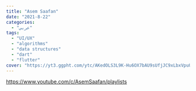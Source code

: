 ```yaml
---
title: "Asem Saafan"
date: "2021-8-22"
categories:
  - "عربي"
tags:
  - "UI/UX"
  - "algorithms"
  - "data structures"
  - "dart"
  - "flutter"
cover: "https://yt3.ggpht.com/ytc/AKedOLS3L9K-Hu6OX7bAU9sUfjJC9xLbxVpuUuXeGRjgfA=s176-c-k-c0x00ffffff-no-rj"
---
```


https://www.youtube.com/c/AsemSaafan/playlists
